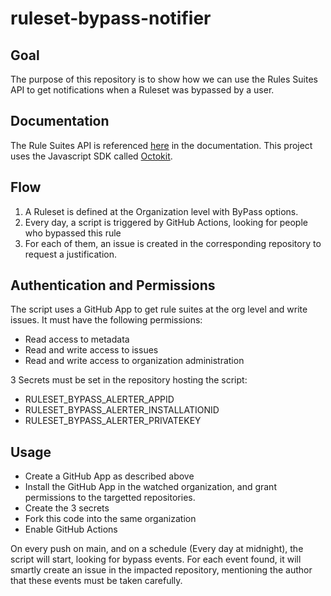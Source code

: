 # ruleset-bypass-notifier


## Goal

The purpose of this repository is to show how we can use the Rules Suites API to get notifications when a Ruleset was bypassed by a user.

## Documentation

The Rule Suites API is referenced [here](https://docs.github.com/en/rest/orgs/rule-suites?apiVersion=2022-11-28#list-organization-rule-suites) in the documentation.
This project uses the Javascript SDK called [Octokit](https://octokit.github.io/rest.js/v20).

## Flow

1. A Ruleset is defined at the Organization level with ByPass options.
2. Every day, a script is triggered by GitHub Actions, looking for people who bypassed this rule
3. For each of them, an issue is created in the corresponding repository to request a justification.

## Authentication and Permissions

The script uses a GitHub App to get rule suites at the org level and write issues.
It must have the following permissions: 
* Read access to metadata
* Read and write access to issues
* Read and write access to organization administration

3 Secrets must be set in the repository hosting the script:
* RULESET_BYPASS_ALERTER_APPID
* RULESET_BYPASS_ALERTER_INSTALLATIONID
* RULESET_BYPASS_ALERTER_PRIVATEKEY

## Usage

* Create a GitHub App as described above
* Install the GitHub App in the watched organization, and grant permissions to the targetted repositories.
* Create the 3 secrets
* Fork this code into the same organization
* Enable GitHub Actions

On every push on main, and on a schedule (Every day at midnight), the script will start, looking for bypass events.
For each event found, it will smartly create an issue in the impacted repository, mentioning the author that these events must be taken carefully.
